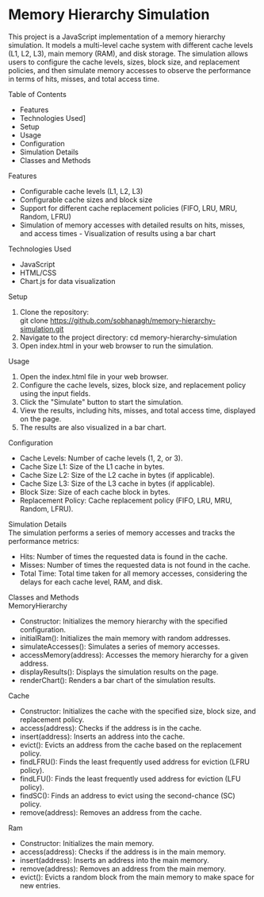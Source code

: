 # Memory Hierarchy Simulation  
  
This project is a JavaScript implementation of a memory hierarchy simulation. It models a multi-level cache system with different cache levels (L1, L2, L3), main memory (RAM), and disk storage. The simulation allows users to configure the cache levels, sizes, block size, and replacement policies, and then simulate memory accesses to observe the performance in terms of hits, misses, and total access time.  
  
 Table of Contents  
-	Features  
-	Technologies Used] 
-	Setup
-	Usage
-	Configuration
-	Simulation Details  
-	Classes and Methods
  
 Features  
-	Configurable cache levels (L1, L2, L3)  
-	Configurable cache sizes and block size  
-	Support for different cache replacement policies (FIFO, LRU, MRU, Random, LFRU)  
-	Simulation of memory accesses with detailed results on hits, misses, and access times - Visualization of results using a bar chart  
  
Technologies Used  
-	JavaScript  
-	HTML/CSS  
-	Chart.js for data visualization  
  
  
Setup  
1.	Clone the repository:  
   git clone https://github.com/sobhanagh/memory-hierarchy-simulation.git  
2.	Navigate to the project directory:    cd memory-hierarchy-simulation  
3.	Open index.html in your web browser to run the simulation.  
  
Usage  
1.	Open the index.html file in your web browser.  
2.	Configure the cache levels, sizes, block size, and replacement policy using the input fields.  
3.	Click the "Simulate" button to start the simulation.  
4.	View the results, including hits, misses, and total access time, displayed on the page.  
5.	The results are also visualized in a bar chart.  
  
Configuration  
-	Cache Levels: Number of cache levels (1, 2, or 3).  
-	Cache Size L1: Size of the L1 cache in bytes.  
-	Cache Size L2: Size of the L2 cache in bytes (if applicable).  
-	Cache Size L3: Size of the L3 cache in bytes (if applicable).  
-	Block Size: Size of each cache block in bytes.  
-	Replacement Policy: Cache replacement policy (FIFO, LRU, MRU, Random, LFRU).  
  
Simulation Details  
The simulation performs a series of memory accesses and tracks the performance metrics:  
-	Hits: Number of times the requested data is found in the cache.  
-	Misses: Number of times the requested data is not found in the cache.  
-	Total Time: Total time taken for all memory accesses, considering the delays for each cache level, RAM, and disk.  
  
Classes and Methods  
 MemoryHierarchy  
-	Constructor: Initializes the memory hierarchy with the specified configuration.  
-	initialRam(): Initializes the main memory with random addresses.  
-	simulateAccesses(): Simulates a series of memory accesses.  
-	accessMemory(address): Accesses the memory hierarchy for a given address.  
-	displayResults(): Displays the simulation results on the page.  
-	renderChart(): Renders a bar chart of the simulation results.  
  
 Cache  
-	Constructor: Initializes the cache with the specified size, block size, and replacement policy.  
-	access(address): Checks if the address is in the cache.  
-	insert(address): Inserts an address into the cache.  
-	evict(): Evicts an address from the cache based on the replacement policy.  
-	findLFRU(): Finds the least frequently used address for eviction (LFRU policy).  
-	findLFU(): Finds the least frequently used address for eviction (LFU policy). 
-	findSC(): Finds an address to evict using the second-chance (SC) policy. 
-	remove(address): Removes an address from the cache.  
  
 Ram  
-	Constructor: Initializes the main memory.  
-	access(address): Checks if the address is in the main memory.  
-	insert(address): Inserts an address into the main memory.  
-	remove(address): Removes an address from the main memory.  
-	evict(): Evicts a random block from the main memory to make space for new entries.  
  
